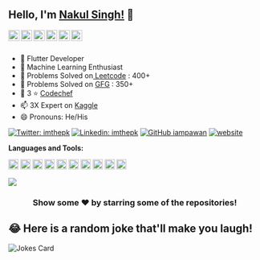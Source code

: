 ## Hello, I'm [Nakul Singh!](https://www.linkedin.com/in/nakul-singh-247205145/) 👋



<a href="https://twitter.com/nakulsingh1289">
  <img align="left" alt="Pawan's Twitter" width="22px" src="https://cdn.jsdelivr.net/npm/simple-icons@v3/icons/twitter.svg" />
</a>
<a href="https://www.linkedin.com/in/nakul-singh-247205145">
  <img align="left" alt="Pawan's Linkdein" width="22px" src="https://cdn.jsdelivr.net/npm/simple-icons@v3/icons/linkedin.svg" />
</a>
<a href="https://github.com/nakulsingh1289">
  <img align="left" alt="Pawan's Github" width="22px" src="https://cdn.jsdelivr.net/npm/simple-icons@v3/icons/github.svg" />
</a>

<a href="https://www.instagram.com/nakul_singh1299/">
  <img align="left" alt="Pawan's Instagram" width="22px" src="https://cdn.jsdelivr.net/npm/simple-icons@v3/icons/instagram.svg" />
</a>
<a href="https://www.facebook.com/nakulsingh5647">
  <img align="left" alt="Pawan's Facebook" width="22px" src="https://cdn.jsdelivr.net/npm/simple-icons@v3/icons/facebook.svg" />
</a>
<a href="https://www.kaggle.com/nakulsingh1289">
  <img align="left" alt="Pawan's Youtube" width="22px" src="https://cdn.jsdelivr.net/npm/simple-icons@3.13.0/icons/kaggle.svg" />
</a>

<br/>
<br/>


- 🔭 Flutter Developer
- 🌱 Machine Learning Enthusiast
- 👯 Problems Solved on<a href="https://leetcode.com/nakulsingh1289/">
  Leetcode</a> : 400+
- 🤔 Problems Solved on <a href="https://auth.geeksforgeeks.org/user/nakulsingh1289/practice/">
  GFG</a>  : 350+
- 💬 3 ⭐ <a href="https://www.codechef.com/users/nakulsingh1299">
  Codechef</a>
- 📫 3X Expert on <a href="https://www.kaggle.com/nakulsingh1289">
  Kaggle</a>
- 😄 Pronouns: He/His

[![Twitter: imthepk](https://img.shields.io/twitter/follow/imthepk?style=social)](https://twitter.com/imthepk)
[![Linkedin: imthepk](https://img.shields.io/badge/-imthepk-blue?style=flat-square&logo=Linkedin&logoColor=white&link=https://www.linkedin.com/in/imthepk/)](https://www.linkedin.com/in/imthepk/)
[![GitHub iampawan](https://img.shields.io/github/followers/iampawan?label=follow&style=social)](https://github.com/iampawan)
[![website](https://img.shields.io/badge/PortfolioWebsite-pawan.live-2648ff?style=flat-square&logo=google-chrome)](https://pawan.live/)



**Languages and Tools:**  

<code><img height="20" src="https://cdn.jsdelivr.net/npm/simple-icons@3.13.0/icons/flutter.svg"></code>
<code><img height="20" src="https://cdn.jsdelivr.net/npm/simple-icons@3.13.0/icons/dart.svg"></code>
<code><img height="20" src="https://cdn.jsdelivr.net/npm/simple-icons@3.13.0/icons/jupyter.svg"></code>
<code><img height="20" src="https://cdn.jsdelivr.net/npm/simple-icons@3.13.0/icons/django.svg"></code>
<code><img height="20" src="https://cdn.jsdelivr.net/npm/simple-icons@3.13.0/icons/html5.svg"></code>
<code><img height="20" src="https://cdn.jsdelivr.net/npm/simple-icons@3.13.0/icons/python.svg"></code>
<code><img height="20" src="https://cdn.jsdelivr.net/npm/simple-icons@3.13.0/icons/css3.svg"></code>
<code><img height="20" src="https://cdn.jsdelivr.net/npm/simple-icons@3.13.0/icons/bootstrap.svg"></code>
<code><img height="20" src="https://cdn.jsdelivr.net/npm/simple-icons@3.13.0/icons/firebase.svg"></code>
<code><img height="20" src="https://cdn.jsdelivr.net/npm/simple-icons@3.13.0/icons/anaconda.svg"></code>


<a href="https://github.com/nakulsingh1289">
  <img align="center" src="https://github-readme-stats.vercel.app/api/top-langs/?username=nakulsingh1289&theme=light&hide_langs_below=1" />
</a>


<div align="center">

### Show some ❤️ by starring some of the repositories!

</div>

## 😂 Here is a random joke that'll make you laugh!
![Jokes Card](https://readme-jokes.vercel.app/api)
